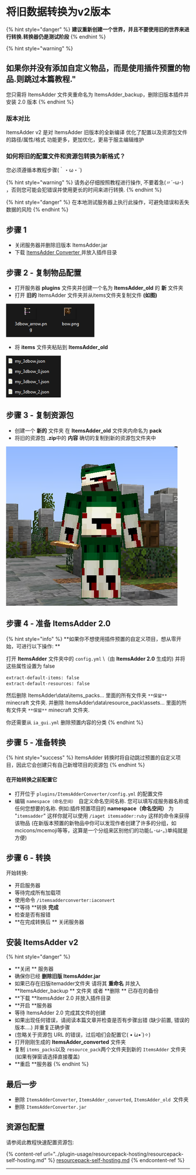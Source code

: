 # 将旧数据转换为v2版本



{% hint style="danger" %}
**建议重新创建一个世界，并且不要使用旧的世界来进行转换.转换器仍是测试阶段**
{% endhint %}

{% hint style="warning" %}
## 如果你并没有添加自定义物品，而是使用插件预置的物品.则跳过本篇教程."

您只需将 ItemsAdder 文件夹重命名为 ItemsAdder_backup，删除旧版本插件并安装 2.0 版本
{% endhint %}

### 版本对比

ItemsAdder v2 是对 ItemsAdder 旧版本的全新编译 优化了配置以及资源包文件的路径/属性/格式 功能更多，更加优化，更易于服主编辑维护

### 如何将旧的配置文件和资源包转换为新格式？

您必须遵循本教程步骤(｀・ω・´)

{% hint style="warning" %}
请务必仔细按照教程进行操作, 不要着急(〃´-ω･) ，否则您可能会犯错误并使用更长的时间来进行转换.
{% endhint %}

{% hint style="danger" %}
在本地测试服务器上执行此操作，可避免错误和丢失数据的风险
{% endhint %}



## 步骤 1

* 关闭服务器并删除旧版本 ItemsAdder.jar
* 下载 [ItemsAdder Converter ](https://www.spigotmc.org/resources/itemsadder-converter.75952/)并放入插件目录

## 步骤 2 - 复制物品配置

* 打开服务器 **plugins** 文件夹并创建一个名为 **ItemsAdder_old** 的 **新** 文件夹
* 打开 **旧的** ItemsAdder 文件夹并从items文件夹复制文件  **(如图)**

![](<../.gitbook/assets/image (6).png>)

* 将 **items** 文件夹粘贴到 **ItemsAdder_old**

![](<../.gitbook/assets/image (5).png>)

## 步骤 3 - 复制资源包

* 创建一个 **新的** 文件夹 在 **ItemsAdder_old** 文件夹内命名为 **pack**
* 将旧的资源包 **.zip**中的 **内容** 确切的复制到新的资源包文件夹中

![](../.gitbook/assets/image.png)

## 步骤 4 - 准备 ItemsAdder 2.0

{% hint style="info" %}
**如果你不想使用插件预置的自定义项目，想从零开始，可进行以下操作: **

打开 **ItemsAdder** 文件夹中的 `config.yml` \（由 **ItemsAdder 2.0** 生成的) 并将这些属性设置为 false

```
extract-default-items: false
extract-default-resources: false
```
然后删除 ItemsAdder\data\items_packs\... 里面的所有文件夹 `**保留**` minecraft 文件夹.
并删除 ItemsAdder\data\resource_pack\assets\... 里面的所有文件夹 `**保留**` minecraft 文件夹.

你还需要从 `ia_gui.yml` 删除预置内容的分类
{% endhint %}

## 步骤 5 - 准备转换

{% hint style="success" %}
ItemsAdder 转换时将自动跳过预置的自定义项目，因此它会创建只有自己新增项目的资源包
{% endhint %}

#### 在开始转换之前配置它

* 打开位于 `plugins/ItemsAdderConverter/config.yml` 的配置文件
* 编辑 `namespace（命名空间） `自定义命名空间名称. 您可以填写成服务器名称或任何您想要的名称. 例如:插件预置项目的 **namespace（命名空间）** 为 "`itemsadder`" 这样你就可以使用
`/iaget itemsadder:ruby` 这样的命令来获得该物品 (在新版本预置的新物品中你可以发现作者创建了许多的分组，如mcicons/mcemoji等等，这算是一个分组来区别他们的功能(｡･ω･｡)单纯就是方便)

## 步骤 6 - 转换

开始转换:

* 开启服务器
* 等待完成所有加载项
* 使用命令 `/itemsadderconverter:iaconvert`
* **等待 **转换 **完成**
* 检查是否有报错
* **在完成转换后 ** 关闭服务器

## 安装 ItemsAdder v2

{% hint style="danger" %}
* **关闭 ** 服务器
* 确保你已经 **删除旧版 ItemsAdder.jar**
* 如果已存在旧版itemadder文件夹 请将其 **重命名** 并放入 **ItemsAdder_backup ** 文件夹 或者 **删除 ** 已存在的备份
* **下载 **ItemsAdder 2.0 并放入插件目录
* **开启 **服务器
* 等待 ItemsAdder 2.0 完成其文件的创建
* 如果出现任何错误，请阅读本篇文章并检查是否有步骤出错 (缺少前置, 错误的版本....) 并重复正确步骤
* (忽略关于资源包 URL 的错误，过后咱们会配置它( • ̀ω•́ )✧)
* 打开刚刚生成的 **ItemsAdder_converted** 文件夹
* 复制 `items_packs`以及 `resource_pack`两个文件夹到新的 `ItemsAdder` 文件夹 (如果有弹窗请选择直接覆盖)
* **重启 **服务器
{% endhint %}

## 最后一步

* 删除 `ItemsAdderConverter`, `ItemsAdder_converted`, `ItemsAdder_old `文件夹
* 删除 `ItemsAdderConverter.jar`

## 资源包配置

请参阅此教程快速配置资源包:

{% content-ref url="../plugin-usage/resourcepack-hosting/resourcepack-self-hosting.md" %}
[resourcepack-self-hosting.md](../plugin-usage/resourcepack-hosting/resourcepack-self-hosting.md)
{% endcontent-ref %}



****
